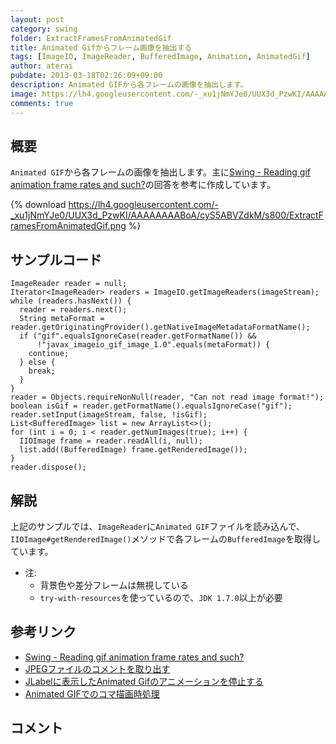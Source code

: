 ```yaml
---
layout: post
category: swing
folder: ExtractFramesFromAnimatedGif
title: Animated Gifからフレーム画像を抽出する
tags: [ImageIO, ImageReader, BufferedImage, Animation, AnimatedGif]
author: aterai
pubdate: 2013-03-18T02:26:09+09:00
description: Animated GIFから各フレームの画像を抽出します。
image: https://lh4.googleusercontent.com/-_xu1jNmYJe0/UUX3d_PzwKI/AAAAAAAABoA/cyS5ABVZdkM/s800/ExtractFramesFromAnimatedGif.png
comments: true
---
```

## 概要
`Animated GIF`から各フレームの画像を抽出します。主に[Swing - Reading gif animation frame rates and such?](https://community.oracle.com/thread/1271862)の回答を参考に作成しています。

{% download https://lh4.googleusercontent.com/-_xu1jNmYJe0/UUX3d_PzwKI/AAAAAAAABoA/cyS5ABVZdkM/s800/ExtractFramesFromAnimatedGif.png %}

## サンプルコード
<pre class="prettyprint"><code>ImageReader reader = null;
Iterator&lt;ImageReader&gt; readers = ImageIO.getImageReaders(imageStream);
while (readers.hasNext()) {
  reader = readers.next();
  String metaFormat = reader.getOriginatingProvider().getNativeImageMetadataFormatName();
  if ("gif".equalsIgnoreCase(reader.getFormatName()) &amp;&amp;
      !"javax_imageio_gif_image_1.0".equals(metaFormat)) {
    continue;
  } else {
    break;
  }
}
reader = Objects.requireNonNull(reader, "Can not read image format!");
boolean isGif = reader.getFormatName().equalsIgnoreCase("gif");
reader.setInput(imageStream, false, !isGif);
List&lt;BufferedImage&gt; list = new ArrayList&lt;&gt;();
for (int i = 0; i &lt; reader.getNumImages(true); i++) {
  IIOImage frame = reader.readAll(i, null);
  list.add((BufferedImage) frame.getRenderedImage());
}
reader.dispose();
</code></pre>

## 解説
上記のサンプルでは、`ImageReader`に`Animated GIF`ファイルを読み込んで、`IIOImage#getRenderedImage()`メソッドで各フレームの`BufferedImage`を取得しています。

- 注:
    - 背景色や差分フレームは無視している
    - `try-with-resources`を使っているので、`JDK 1.7.0`以上が必要

<!-- dummy comment line for breaking list -->

## 参考リンク
- [Swing - Reading gif animation frame rates and such?](https://community.oracle.com/thread/1271862)
- [JPEGファイルのコメントを取り出す](https://ateraimemo.com/Swing/IIOMetadata.html)
- [JLabelに表示したAnimated Gifのアニメーションを停止する](https://ateraimemo.com/Swing/DisableAnimatedGif.html)
- [Animated GIFでのコマ描画時処理](https://ateraimemo.com/Swing/AnimatedGif.html)

<!-- dummy comment line for breaking list -->

## コメント
